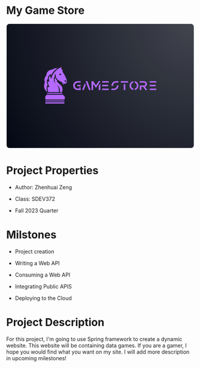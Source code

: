 # **My Game Store**

![gamestore.png](src%2Fmain%2Fresources%2Fstatic%2Fimages%2Fgamestore.png)

# Project Properties

- Author: Zhenhuai Zeng

- Class: SDEV372

- Fall 2023 Quarter

# Milstones

- Project creation

- Writing a Web API

- Consuming a Web API

- Integrating Public APIS

- Deploying to the Cloud

# Project Description

For this project, I'm going to use Spring framework to create a dynamic website. 
This website will be containing data  games. If you are a gamer, I hope you would find what you want on my site. I will
add more description in upcoming milestones!